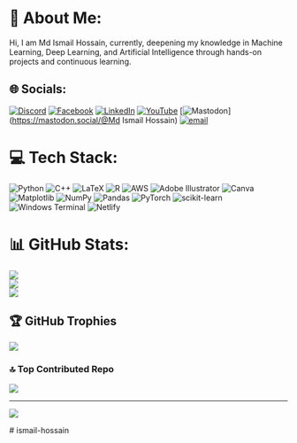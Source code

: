 # 💫 About Me:
Hi, I am Md Ismail Hossain, currently, deepening my knowledge in Machine Learning, Deep Learning, and Artificial Intelligence through hands-on projects and continuous learning.


## 🌐 Socials:
[![Discord](https://img.shields.io/badge/Discord-%237289DA.svg?logo=discord&logoColor=white)](https://discord.gg/https://discord.gg/enJqz339) [![Facebook](https://img.shields.io/badge/Facebook-%231877F2.svg?logo=Facebook&logoColor=white)](https://facebook.com/ismailhossain.tuhinnn) [![LinkedIn](https://img.shields.io/badge/LinkedIn-%230077B5.svg?logo=linkedin&logoColor=white)](https://linkedin.com/in/ismail-hossain2000) [![YouTube](https://img.shields.io/badge/YouTube-%23FF0000.svg?logo=YouTube&logoColor=white)](https://youtube.com/@UCUmEM2Wj5qWOq0eWrh-kuuw) [![Mastodon](https://img.shields.io/badge/-MASTODON-%232B90D9?logo=mastodon&logoColor=white)](https://mastodon.social/@Md Ismail Hossain) [![email](https://img.shields.io/badge/Email-D14836?logo=gmail&logoColor=white)](mailto:ismailtuhinamth05@gmail.com) 

# 💻 Tech Stack:
![Python](https://img.shields.io/badge/python-3670A0?style=for-the-badge&logo=python&logoColor=ffdd54) ![C++](https://img.shields.io/badge/c++-%2300599C.svg?style=for-the-badge&logo=c%2B%2B&logoColor=white) ![LaTeX](https://img.shields.io/badge/latex-%23008080.svg?style=for-the-badge&logo=latex&logoColor=white) ![R](https://img.shields.io/badge/r-%23276DC3.svg?style=for-the-badge&logo=r&logoColor=white) ![AWS](https://img.shields.io/badge/AWS-%23FF9900.svg?style=for-the-badge&logo=amazon-aws&logoColor=white) ![Adobe Illustrator](https://img.shields.io/badge/adobe%20illustrator-%23FF9A00.svg?style=for-the-badge&logo=adobe%20illustrator&logoColor=white) ![Canva](https://img.shields.io/badge/Canva-%2300C4CC.svg?style=for-the-badge&logo=Canva&logoColor=white) ![Matplotlib](https://img.shields.io/badge/Matplotlib-%23ffffff.svg?style=for-the-badge&logo=Matplotlib&logoColor=black) ![NumPy](https://img.shields.io/badge/numpy-%23013243.svg?style=for-the-badge&logo=numpy&logoColor=white) ![Pandas](https://img.shields.io/badge/pandas-%23150458.svg?style=for-the-badge&logo=pandas&logoColor=white) ![PyTorch](https://img.shields.io/badge/PyTorch-%23EE4C2C.svg?style=for-the-badge&logo=PyTorch&logoColor=white) ![scikit-learn](https://img.shields.io/badge/scikit--learn-%23F7931E.svg?style=for-the-badge&logo=scikit-learn&logoColor=white) ![Windows Terminal](https://img.shields.io/badge/Windows%20Terminal-%234D4D4D.svg?style=for-the-badge&logo=windows-terminal&logoColor=white) ![Netlify](https://img.shields.io/badge/netlify-%23000000.svg?style=for-the-badge&logo=netlify&logoColor=#00C7B7)
# 📊 GitHub Stats:
![](https://github-readme-stats.vercel.app/api?username=hossain-mdismail&theme=vue-dark&hide_border=true&include_all_commits=false&count_private=true)<br/>
![](https://nirzak-streak-stats.vercel.app/?user=hossain-mdismail&theme=vue-dark&hide_border=true)<br/>
![](https://github-readme-stats.vercel.app/api/top-langs/?username=hossain-mdismail&theme=vue-dark&hide_border=true&include_all_commits=false&count_private=true&layout=compact)

## 🏆 GitHub Trophies
![](https://github-profile-trophy.vercel.app/?username=hossain-mdismail&theme=gruvbox&no-frame=false&no-bg=true&margin-w=4)

### 🔝 Top Contributed Repo
![](https://github-contributor-stats.vercel.app/api?username=hossain-mdismail&limit=5&theme=gruvbox&combine_all_yearly_contributions=true)

---
[![](https://visitcount.itsvg.in/api?id=hossain-mdismail&icon=0&color=12)](https://visitcount.itsvg.in)

<!-- Proudly created with GPRM ( https://gprm.itsvg.in ) --># ismail-hossain
